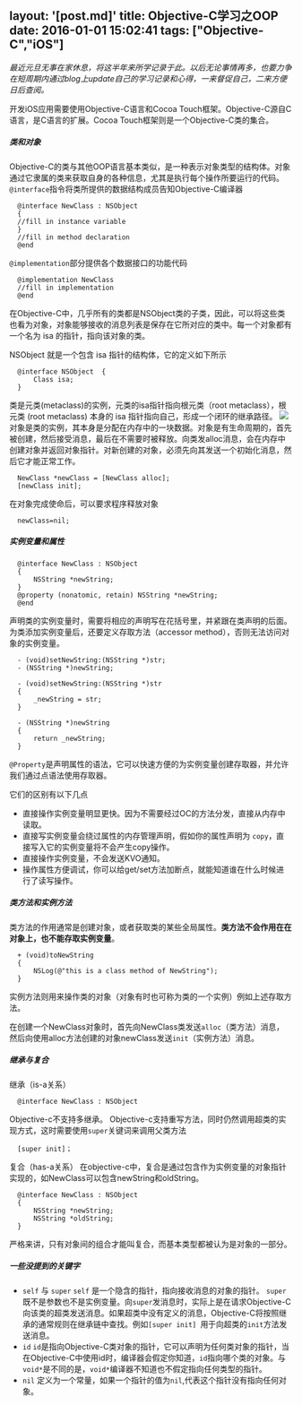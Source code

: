 layout: '[post.md]'
title: Objective-C学习之OOP
date: 2016-01-01 15:02:41
tags: ["Objective-C","iOS"]
---

*最近元旦无事在家休息，将这半年来所学记录于此。以后无论事情再多，也要力争在短周期内通过blog上update自己的学习记录和心得，一来督促自己，二来方便日后查阅。*

开发iOS应用需要使用Objective-C语言和Cocoa Touch框架。Objective-C源自C语言，是C语言的扩展。Cocoa Touch框架则是一个Objective-C类的集合。
<!--more--> 
##### 类和对象

Objective-C的类与其他OOP语言基本类似，是一种表示对象类型的结构体。对象通过它隶属的类来获取自身的各种信息，尤其是执行每个操作所要运行的代码。
`@interface`指令将类所提供的数据结构成员告知Objective-C编译器
```
  @interface NewClass : NSObject  
  {
  //fill in instance variable
  }
  //fill in method declaration
  @end
```
`@implementation`部分提供各个数据接口的功能代码
```
  @implementation NewClass
  //fill in implementation
  @end
```
在Objective-C中，几乎所有的类都是NSObject类的子类，因此，可以将这些类也看为对象，对象能够接收的消息列表是保存在它所对应的类中。每一个对象都有一个名为 isa 的指针，指向该对象的类。

NSObject 就是一个包含 isa 指针的结构体，它的定义如下所示
```
  @interface NSObject  { 
      Class isa; 
  } 
```

类是元类(metaclass)的实例，元类的isa指针指向根元类（root metaclass），根元类 (root metaclass) 本身的 isa 指针指向自己，形成一个闭环的继承路径。
![](http://7xpot0.com1.z0.glb.clouddn.com/16-1-1/48692569.jpg)
对象是类的实例，其本身是分配在内存中的一块数据。对象是有生命周期的，首先被创建，然后接受消息，最后在不需要时被释放。向类发alloc消息，会在内存中创建对象并返回对象指针。对新创建的对象，必须先向其发送一个初始化消息，然后它才能正常工作。
```
  NewClass *newClass = [NewClass alloc];
  [newClass init];
```
在对象完成使命后，可以要求程序释放对象
```
  newClass=nil;
```
##### 实例变量和属性
```
  @interface NewClass : NSObject
  {
      NSString *newString;
  }
  @property (nonatomic, retain) NSString *newString;
  @end
```
声明类的实例变量时，需要将相应的声明写在花括号里，并紧跟在类声明的后面。为类添加实例变量后，还要定义存取方法（accessor method），否则无法访问对象的实例变量。
```
  - (void)setNewString:(NSString *)str;
  - (NSString *)newString;
```
```
  - (void)setNewString:(NSString *)str
  {
      _newString = str;
  }

  - (NSString *)newString
  {
      return _newString;
  }
```
`@Property`是声明属性的语法，它可以快速方便的为实例变量创建存取器，并允许我们通过点语法使用存取器。

它们的区别有以下几点
- 直接操作实例变量明显更快。因为不需要经过OC的方法分发，直接从内存中读取。
- 直接写实例变量会绕过属性的内存管理声明，假如你的属性声明为 `copy`，直接写入它的实例变量将不会产生copy操作。
- 直接操作实例变量，不会发送KVO通知。
- 操作属性方便调试，你可以给get/set方法加断点，就能知道谁在什么时候进行了读写操作。

##### 类方法和实例方法
类方法的作用通常是创建对象，或者获取类的某些全局属性。**类方法不会作用在在对象上，也不能存取实例变量**。
```
  + (void)toNewString
  {
      NSLog(@"this is a class method of NewString");
  }
```
实例方法则用来操作类的对象（对象有时也可称为类的一个实例）例如上述存取方法。

在创建一个NewClass对象时，首先向NewClass类发送`alloc`（类方法）消息，然后向使用alloc方法创建的对象newClass发送`init`（实例方法）消息。

##### 继承与复合
继承（is-a关系）
```
  @interface NewClass : NSObject 
```
Objective-c不支持多继承。
Objective-c支持重写方法，同时仍然调用超类的实现方式，这时需要使用`super`关键词来调用父类方法
```
  [super init]；
```
复合（has-a关系）
在objective-c中，复合是通过包含作为实例变量的对象指针实现的，如NewClass可以包含newString和oldString。
```
  @interface NewClass : NSObject 
  { 
      NSString *newString; 
      NSString *oldString;
  }
```
严格来讲，只有对象间的组合才能叫复合，而基本类型都被认为是对象的一部分。
##### 一些没提到的关键字
- `self` 与 `super`
`self` 是一个隐含的指针，指向接收消息的对象的指针。
`super`既不是参数也不是实例变量。向`super`发消息时，实际上是在请求Objective-C向该类的超类发送消息。如果超类中没有定义的消息，Objective-C将按照继承的通常规则在继承链中查找。例如`[super init] `用于向超类的`init`方法发送消息。
- `id`
`id`是指向Objective-C类对象的指针，它可以声明为任何类对象的指针，当在Objective-C中使用id时，编译器会假定你知道，`id`指向哪个类的对象。与`void*`是不同的是，`void*`编译器不知道也不假定指向任何类型的指针。
- `nil`
定义为一个常量，如果一个指针的值为`nil`,代表这个指针没有指向任何对象。